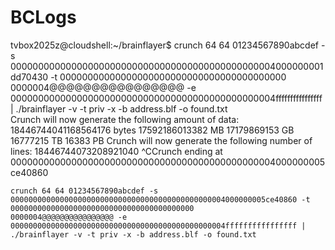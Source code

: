# BCLogs


tvbox2025z@cloudshell:~/brainflayer$ crunch 64 64 01234567890abcdef -s 000000000000000000000000000000000000000000000004000000001dd70430 -t 00000000000000000000000000000000000000000
0000004@@@@@@@@@@@@@@@@ -e 000000000000000000000000000000000000000000000004ffffffffffffffff | ./brainflayer -v -t priv -x -b address.blf -o found.txt                               
Crunch will now generate the following amount of data: 18446744041168564176 bytes
17592186013382 MB
17179869153 GB
16777215 TB
16383 PB
Crunch will now generate the following number of lines: 18446744073208921040 
^CCrunch ending at 000000000000000000000000000000000000000000000004000000005ce40860

```
crunch 64 64 01234567890abcdef -s 000000000000000000000000000000000000000000000004000000005ce40860 -t 00000000000000000000000000000000000000000
0000004@@@@@@@@@@@@@@@@ -e 000000000000000000000000000000000000000000000004ffffffffffffffff | ./brainflayer -v -t priv -x -b address.blf -o found.txt


```
